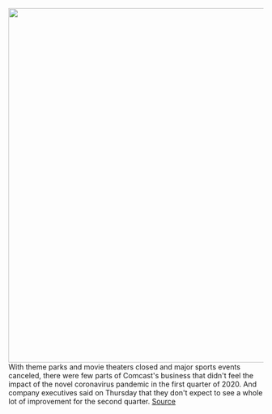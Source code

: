 <img src='https://cdn.vox-cdn.com/thumbor/gamamdhyBnAKhgh3jIa_TkrWxek=/0x0:2040x1360/1200x800/filters:focal(857x517:1183x843)/cdn.vox-cdn.com/uploads/chorus_image/image/66734077/acastro_180525_1777_comcast_0002.0.jpg' width='700px' /><br/>
With theme parks and movie theaters closed and major sports events canceled, there were few parts of Comcast's business that didn't feel the impact of the novel coronavirus pandemic in the first quarter of 2020. And company executives said on Thursday that they don't expect to see a whole lot of improvement for the second quarter.
<a href='https://www.theverge.com/2020/4/30/21242508/comcast-loses-cable-subscribers-coronavirus'> Source <a/>